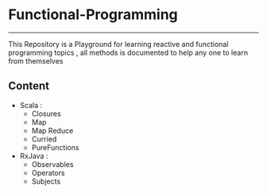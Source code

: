 # Functional-Programming
-----------------------------------------
This Repository is a Playground for learning reactive and functional programming topics , all methods is documented to help any one to learn from themselves

## Content 
- Scala : 
   - Closures
   - Map
   - Map Reduce
   - Curried
   - PureFunctions
- RxJava : 
    - Observables
    - Operators
    - Subjects